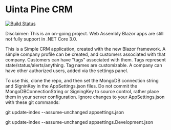 # Uinta Pine CRM
[![Build Status](https://dev.azure.com/dahln/UintaPine.CRM/_apis/build/status/Uinta%20Pine%20CRM%20CI%20Build?branchName=master)](https://dev.azure.com/dahln/UintaPine.CRM/_build/latest?definitionId=8&branchName=master)

Disclaimer: This is an on-going project. Web Assembly Blazor apps are still not fully support in .NET Core 3.0.

This is a Simple CRM application, created with the new Blazor framework. A simple company profile can be created, and customers associated with that company. Customers can have "tags" associated with them. Tags represent state/status/alerts/anything. Tag names are customizable. A company can have other authorized users, added via the settings panel.

To use this, clone the repo, and then set the MongoDB connection string and SigninKey in the AppSettings.json files. Do not commit the MongoDBConnectionString or SigningKey to source control, rather place them in your server configuration. Ignore changes to your AppSettings.json with these git commands: 

git update-index --assume-unchanged appsettings.json

git update-index --assume-unchanged appsettings.Development.json

